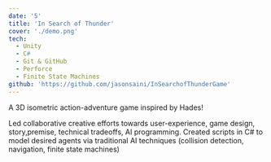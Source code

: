 ```yaml
---
date: '5'
title: 'In Search of Thunder'
cover: './demo.png'
tech:
  - Unity
  - C#
  - Git & GitHub
  - Perforce
  - Finite State Machines
github: 'https://github.com/jasonsaini/InSearchofThunderGame'
---
```


A 3D isometric action-adventure game inspired by Hades!

Led collaborative creative efforts towards
user-experience, game design, story,premise, technical tradeoffs, AI programming.
Created scripts in C# to model desired agents via traditional AI techniques
(collision detection, navigation, finite state machines)
